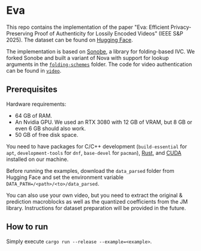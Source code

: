 # Eva

This repo contains the implementation of the paper "Eva: Efficient Privacy-Preserving Proof of Authenticity for Lossily Encoded Videos" (IEEE S&P 2025). The dataset can be found on [Hugging Face](https://huggingface.co/datasets/winderica/eva-dataset).

The implementation is based on [Sonobe](https://github.com/privacy-scaling-explorations/sonobe), a library for folding-based IVC. We forked Sonobe and built a variant of Nova with support for lookup arguments in the [`folding-schemes`](https://github.com/winderica/eva/tree/video/folding-schemes) folder. The code for video authentication can be found in [`video`](https://github.com/winderica/eva/tree/video/video).

## Prerequisites

Hardware requirements:
- 64 GB of RAM.
- An Nvidia GPU. We used an RTX 3080 with 12 GB of VRAM, but 8 GB or even 6 GB should also work.
- 50 GB of free disk space.

You need to have packages for C/C++ development (`build-essential` for `apt`, `development-tools` for `dnf`, `base-devel` for `pacman`), [Rust](https://www.rust-lang.org/tools/install), and [CUDA](https://docs.nvidia.com/cuda/cuda-installation-guide-linux/) installed on our machine.

Before running the examples, download the `data_parsed` folder from Hugging Face and set the environment variable `DATA_PATH=/<path>/<to>/data_parsed`.

You can also use your own video, but you need to extract the original & prediction macroblocks as well as the quantized coefficients from the JM library. Instructions for dataset preparation will be provided in the future.

## How to run

Simply execute `cargo run --release --example=<example>`.
